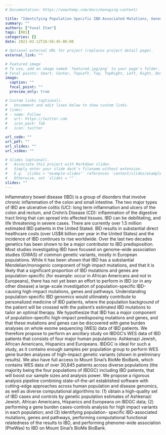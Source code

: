```yaml
---
# Documentation: https://wowchemy.com/docs/managing-content/

title: "Identifying Population Specific IBD Associated Mutations, Genes and Pathways"
summary: ""
authors: ["Yuval Itan"]
tags: [R01]
categories: []
date: 2021-03-12T16:56:45-06:00

# Optional external URL for project (replaces project detail page).
external_link: ""

# Featured image
# To use, add an image named `featured.jpg/png` to your page's folder.
# Focal points: Smart, Center, TopLeft, Top, TopRight, Left, Right, BottomLeft, Bottom, BottomRight.
image:
  caption: ""
  focal_point: ""
  preview_only: true

# Custom links (optional).
#   Uncomment and edit lines below to show custom links.
# links:
# - name: Follow
#   url: https://twitter.com
#   icon_pack: fab
#   icon: twitter

url_code: ""
url_pdf: ""
url_slides: ""
url_video: ""

# Slides (optional).
#   Associate this project with Markdown slides.
#   Simply enter your slide deck's filename without extension.
#   E.g. `slides = "example-slides"` references `content/slides/example-slides.md`.
#   Otherwise, set `slides = ""`.
slides: ""
---
```


Inflammatory bowel disease (IBD) is a group of disorders that involve chronic inflammation of the colon and small intestine. The two major types of IBD are ulcerative colitis (UC): long term inflammation and ulcers of the colon and rectum, and Crohn’s Disease (CD): inflammation of the digestive tract lining that can spread into affected tissues. IBD can be debilitating, and life threatening in severe cases. There are currently over 1.5 million estimated IBD patients in the United Stated. IBD results in substantial direct healthcare costs (over US$6 billion per year in the United States) and the incidence of IBD continues to rise worldwide. Over the last two decades genetics has been shown to be a major contributor to IBD predisposition. Most studies investigating IBD have focused on genome-wide association studies (GWAS) of common genetic variants, mostly in European populations. While it has been shown that IBD has a substantial Mendelian/monogenic component of high impact mutations, and that it is likely that a significant proportion of IBD mutations and genes are population-specific (for example: occur in African Americans and not in Europeans), there has not yet been an effort to perform in IBD (or in any other disease) a large-scale investigation of population-specific IBD-causing high-impact mutations, genes and pathways. Understanding population-specific IBD genomics would ultimately contribute to personalized medicine of IBD patients, where the population background of the patient will be crossed with the patient’s estimated IBD mutations to tailor an optimal therapy. We hypothesize that IBD has a major component of population-specific high-impact predisposing mutations and genes, and that these mutations and genes can be discovered with gene burden analyses on whole exome sequencing (WES) data of IBD patients. We therefore propose to perform an ancillary study on IBDGC’s WES data of IBD patients that consists of four major human populations: Ashkenazi Jewish, African Americans, Hispanics and Europeans. IBDGC is ideal for such a study, as it contains enough samples per population group to perform WES gene burden analyses of high-impact genetic variants (shown in preliminary results). We also have full access to Mount Sinai’s BioMe BioBank, which contains WES data of over 30,845 patients across diverse populations (the majority being the four populations of IBDGC) including IBD patients, that will boost our sample sizes and analysis power. We propose a rigorous analysis pipeline combining state-of-the-art established software with cutting-edge approaches across human population and disease genomics, as well as diverse computational algorithms to: (1) obtain a high-quality set of IBD cases and controls by genetic population estimates of Ashkenazi Jewish, African Americans, Hispanics and Europeans on IBDGC data; (2) performing a gene burden cases-controls analysis for high impact variants in each population; and (3) identifying population- specific IBD-associated mutations, genes and pathways, performing computational functional relatedness of the results to IBD, and performing phenome-wide association (PheWas) to IBD on Mount Sinai’s BioMe BioBank.
